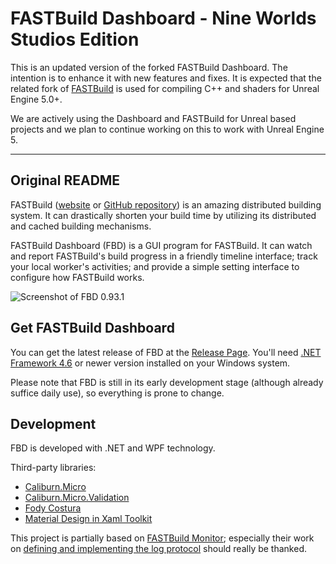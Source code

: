 # FASTBuild Dashboard - Nine Worlds Studios Edition
This is an updated version of the forked FASTBuild Dashboard. The intention is to enhance it with new features and fixes. It is expected that the related fork of [FASTBuild](https://github.com/NineWorldsStudios/FASTBuild) is used for compiling C++ and shaders for Unreal Engine 5.0+.

We are actively using the Dashboard and FASTBuild for Unreal based projects and we plan to continue working on this to work with Unreal Engine 5. 

---

## Original README

FASTBuild ([website](http://www.fastbuild.org/) or [GitHub repository](https://github.com/fastbuild/fastbuild)) is an amazing distributed building system. It can drastically shorten your build time by utilizing its distributed and cached building mechanisms.

FASTBuild Dashboard (FBD) is a GUI program for FASTBuild. It can watch and report FASTBuild's build progress in a friendly timeline interface; track your local worker's activities; and provide a simple setting interface to configure how FASTBuild works.

![Screenshot of FBD 0.93.1](https://github.com/hillin/FASTBuilder/blob/master/Documentations/Screenshots/FASTBuild-Dashboard.0.93.1.png)

## Get FASTBuild Dashboard
You can get the latest release of FBD at the [Release Page](https://github.com/hillin/FASTBuild-Dashboard/releases). You'll need [.NET Framework 4.6](https://www.microsoft.com/en-us/download/details.aspx?id=48130) or newer version installed on your Windows system. 

Please note that FBD is still in its early development stage (although already suffice daily use), so everything is prone to change.

## Development
FBD is developed with .NET and WPF technology.

Third-party libraries:
- [Caliburn.Micro](http://caliburnmicro.com/)
- [Caliburn.Micro.Validation](https://github.com/AIexandr/Caliburn.Micro.Validation)
- [Fody Costura](https://github.com/Fody/Costura)
- [Material Design in Xaml Toolkit](https://github.com/ButchersBoy/MaterialDesignInXamlToolkit)

This project is partially based on [FASTBuild Monitor](https://github.com/yass007/FASTBuildMonitor); especially their work on [defining and implementing the log protocol](https://github.com/fastbuild/fastbuild/issues/127) should really be thanked.
